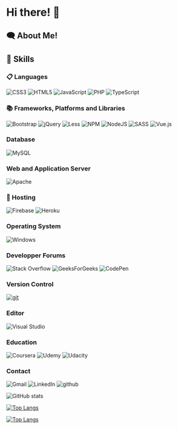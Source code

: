 # Hi there! :wave:

## :left_speech_bubble: About Me!

## 	:high_brightness: Skills

### 📋 Languages

![CSS3](https://img.shields.io/badge/css3-%231572B6.svg?style=for-the-badge&logo=css3&logoColor=white)
![HTML5](https://img.shields.io/badge/html5-%23E34F26.svg?style=for-the-badge&logo=html5&logoColor=white)
![JavaScript](https://img.shields.io/badge/javascript-%23323330.svg?style=for-the-badge&logo=javascript&logoColor=%23F7DF1E)
![PHP](https://img.shields.io/badge/php-%23777BB4.svg?style=for-the-badge&logo=php&logoColor=white)
![TypeScript](https://img.shields.io/badge/typescript-%23007ACC.svg?style=for-the-badge&logo=typescript&logoColor=white)

### 📚 Frameworks, Platforms and Libraries

![Bootstrap](https://img.shields.io/badge/bootstrap-%23563D7C.svg?style=for-the-badge&logo=bootstrap&logoColor=white)
![jQuery](https://img.shields.io/badge/jquery-%230769AD.svg?style=for-the-badge&logo=jquery&logoColor=white)
![Less](https://img.shields.io/badge/less-2B4C80?style=for-the-badge&logo=less&logoColor=white)
![NPM](https://img.shields.io/badge/NPM-%23000000.svg?style=for-the-badge&logo=npm&logoColor=white)
![NodeJS](https://img.shields.io/badge/node.js-6DA55F?style=for-the-badge&logo=node.js&logoColor=white)
![SASS](https://img.shields.io/badge/SASS-hotpink.svg?style=for-the-badge&logo=SASS&logoColor=white)
![Vue.js](https://img.shields.io/badge/vuejs-%2335495e.svg?style=for-the-badge&logo=vuedotjs&logoColor=%234FC08D)

### Database

![MySQL](https://img.shields.io/badge/mysql-%2300f.svg?style=for-the-badge&logo=mysql&logoColor=white)

### Web and Application Server

![Apache](https://img.shields.io/badge/apache-%23D42029.svg?style=for-the-badge&logo=apache&logoColor=white)

### 🎈 Hosting

![Firebase](https://img.shields.io/badge/firebase-%23039BE5.svg?style=for-the-badge&logo=firebase)
![Heroku](https://img.shields.io/badge/heroku-%23430098.svg?style=for-the-badge&logo=heroku&logoColor=white)

### Operating System

![Windows](https://img.shields.io/badge/Windows-0078D6?style=for-the-badge&logo=windows&logoColor=white)

### Developper Forums 

![Stack Overflow](https://img.shields.io/badge/-Stackoverflow-FE7A16?style=for-the-badge&logo=stack-overflow&logoColor=white)
![GeeksForGeeks](https://img.shields.io/badge/GeeksforGeeks-gray?style=for-the-badge&logo=geeksforgeeks&logoColor=35914c)
![CodePen](https://img.shields.io/badge/Codepen-000000?style=for-the-badge&logo=codepen&logoColor=white)


### Version Control 

[![git](https://badgen.net/badge/icon/git?icon=git&label)](https://git-scm.com)

### Editor

![Visual Studio](https://img.shields.io/badge/Visual%20Studio-5C2D91.svg?style=for-the-badge&logo=visual-studio&logoColor=white)

### Education

![Coursera](https://img.shields.io/badge/Coursera-%230056D2.svg?style=for-the-badge&logo=Coursera&logoColor=white)
![Udemy](https://img.shields.io/badge/Udemy-A435F0?style=for-the-badge&logo=Udemy&logoColor=white)
![Udacity](https://img.shields.io/badge/Udacity-grey?style=for-the-badge&logo=udacity&logoColor=15B8E6)

### Contact

   ![Gmail](https://img.shields.io/badge/Gmail-D14836?style=for-the-badge&logo=gmail&logoColor=white)
   ![LinkedIn](https://img.shields.io/badge/linkedin-%230077B5.svg?style=for-the-badge&logo=linkedin&logoColor=white)
   ![github](https://img.shields.io/badge/GitHub-000000?style=for-the-badge&logo=GitHub&logoColor=white)
  	
   
 
![ GitHub stats](https://github-readme-stats.vercel.app/api?username=GulcanC&show_icons=true&theme=radical)

    
[![Top Langs](https://github-readme-stats.vercel.app/api/top-langs/?username=GulcanC&hide=html?username=GulcanC&langs_count=10)](https://github.com/GulcanC/github-readme-stats)

[![Top Langs](https://github-readme-stats.vercel.app/api/top-langs/?username=GulcanC&layout=compact)](https://github.com/GulcanC/github-readme-stats)

